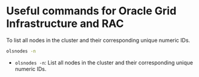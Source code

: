 # Useful commands for Oracle Grid Infrastructure and RAC

To list all nodes in the cluster and their corresponding unique numeric IDs.

```sh
olsnodes -n
```

* `olsnodes -n`: List all nodes in the cluster and their corresponding unique numeric IDs.